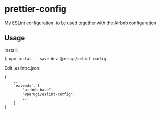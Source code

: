 # prettier-config

My ESLint configuration, to be used together with the Airbnb configuration

## Usage

Install:

```
$ npm install --save-dev @perugi/eslint-config
```

Edit .eslintrc.json:

```
{
    ...
    "extends": [
        "airbnb-base",
        "@perugi/eslint-config",
        ...
    ]
}
```

